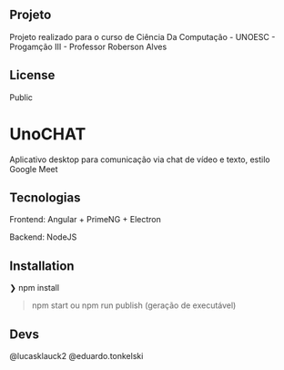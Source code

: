## Projeto
Projeto realizado para o curso de Ciência Da Computação - UNOESC - Progamção III - Professor Roberson Alves

## License
Public
# UnoCHAT

Aplicativo desktop para comunicação via chat de vídeo e texto, estilo Google Meet

## Tecnologias
Frontend: Angular + PrimeNG + Electron

Backend: NodeJS

## Installation

❯ npm install

> npm start ou npm run publish (geração de executável)

## Devs
@lucasklauck2
@eduardo.tonkelski
